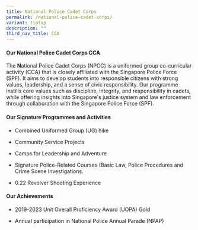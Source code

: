```yaml
---
title: National Police Cadet Corps
permalink: /national-police-cadet-corps/
variant: tiptap
description: ""
third_nav_title: CCA
---
```

<h4><strong>Our National Police Cadet Corps CCA</strong></h4>
<p>The <strong>N</strong>ational Police Cadet Corps (NPCC) is a uniformed
group co-curricular activity (CCA) that is closely affiliated with the
Singapore Police Force (SPF). It aims to develop students into responsible
citizens with strong values, leadership, and a sense of civic responsibility.
Our programme instills core values such as discipline, integrity, and responsibility
in cadets, while offering insights into Singapore's justice system and
law enforcement through collaboration with the Singapore Police Force (SPF).</p>
<h4><strong>Our Signature Programmes and Activities</strong></h4>
<ul data-tight="true" class="tight">
<li>
<p>Combined Uniformed Group (UG) hike</p>
</li>
<li>
<p>Community Service Projects</p>
</li>
<li>
<p>Camps for Leadership and Adventure</p>
</li>
<li>
<p>Signature Police-Related Courses (Basic Law, Police Procedures and Crime
Scene Investigations.</p>
</li>
<li>
<p>0.22 Revolver Shooting Experience
<br>
</p>
</li>
</ul>
<h4><strong>Our Achievements</strong></h4>
<ul data-tight="true" class="tight">
<li>
<p>2019-2023 Unit Overall Proficiency Award (UOPA) Gold</p>
</li>
<li>
<p>Annual participation in National Police Annual Parade (NPAP)</p>
</li>
</ul>
<p></p>